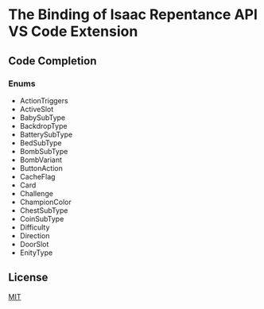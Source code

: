 # The Binding of Isaac Repentance API VS Code Extension
## Code Completion
### Enums
- ActionTriggers
- ActiveSlot
- BabySubType
- BackdropType
- BatterySubType
- BedSubType
- BombSubType
- BombVariant
- ButtonAction
- CacheFlag
- Card
- Challenge
- ChampionColor
- ChestSubType
- CoinSubType
- Difficulty
- Direction
- DoorSlot
- EnityType
## License
[MIT](https://github.com/MochicStudio/isaac-repentance-vscode-ext/blob/master/LICENSE)